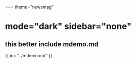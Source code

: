 ===
theme="newsmag"

mode="dark"
sidebar="none"
===
## this better include mdemo.md
{{ inc "../mdemo.md" }}
